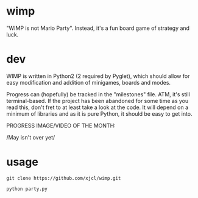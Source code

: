 wimp
====

"WIMP is not Mario Party". Instead, it's a fun board game of strategy and luck.

dev
===

WIMP is written in Python2 (2 required by Pyglet), which should allow for easy
modification and addition of minigames, boards and modes.

Progress can (hopefully) be tracked in the "milestones" file. ATM, it's still
terminal-based. If the project has been abandoned for some time as you read
this, don't fret to at least take a look at the code. It will depend on a
minimum of libraries and as it is pure Python, it should be easy to get into.

PROGRESS IMAGE/VIDEO OF THE MONTH:

/May isn't over yet/


usage
=====

`git clone https://github.com/xjcl/wimp.git`

`python party.py`
